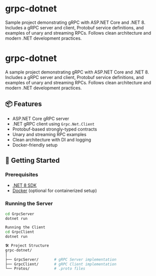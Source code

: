 # grpc-dotnet
Sample project demonstrating gRPC with ASP.NET Core and .NET 8. Includes a gRPC server and client, Protobuf service definitions, and examples of unary and streaming RPCs. Follows clean architecture and modern .NET development practices.

# grpc-dotnet

A sample project demonstrating gRPC with ASP.NET Core and .NET 8. Includes a gRPC server and client, Protobuf service definitions, and examples of unary and streaming RPCs. Follows clean architecture and modern .NET development practices.

## 📦 Features

- ASP.NET Core gRPC server
- .NET gRPC client using `Grpc.Net.Client`
- Protobuf-based strongly-typed contracts
- Unary and streaming RPC examples
- Clean architecture with DI and logging
- Docker-friendly setup

## 🚀 Getting Started

### Prerequisites

- [.NET 8 SDK](https://dotnet.microsoft.com/download)
- [Docker](https://www.docker.com/) (optional for containerized setup)

### Running the Server

```bash
cd GrpcServer
dotnet run

Running the Client
cd GrpcClient
dotnet run

🛠 Project Structure
grpc-dotnet/
│
├── GrpcServer/       # gRPC Server implementation
├── GrpcClient/       # gRPC Client implementation
└── Protos/           # .proto files
